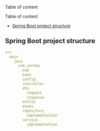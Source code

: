 
Table of content

Table of content
- [Spring Boot project structure](##section-1)

## <a name="section-1"></a> Spring Boot project structure

```yaml
src
  main
    java
      com.jeremy
        aop
        base
        config
        controller
        dto
          request
          response
        entity
        enums
        repository
          implementation
        service
          implementation
```

## 
